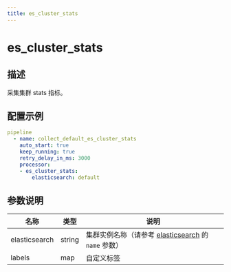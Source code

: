 ```yaml
---
title: es_cluster_stats
---
```


# es_cluster_stats

## 描述

采集集群 stats 指标。

## 配置示例

```yaml
pipeline
  - name: collect_default_es_cluster_stats
    auto_start: true
    keep_running: true
    retry_delay_in_ms: 3000
    processor:
    - es_cluster_stats:
        elasticsearch: default
```

## 参数说明

| 名称 | 类型 | 说明 |
| --- | --- | --- |
| elasticsearch | string | 集群实例名称（请参考 [elasticsearch](https://infinilabs.cn/docs/latest/gateway/references/elasticsearch/) 的 `name` 参数） |
| labels | map | 自定义标签 |